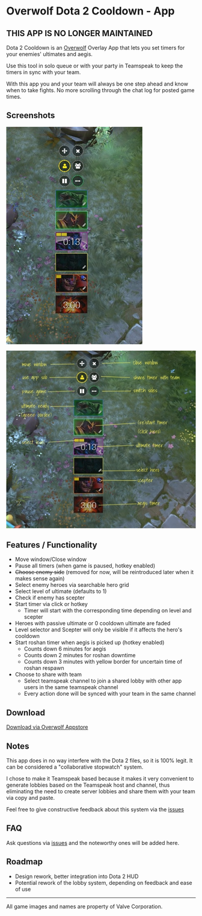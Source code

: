 # Overwolf Dota 2 Cooldown - App

## THIS APP IS NO LONGER MAINTAINED

Dota 2 Cooldown is an [Overwolf](http://overwolf.com/) Overlay App that lets you set timers for your enemies' ultimates and aegis.

Use this tool in solo queue or with your party in Teamspeak to keep the timers in sync with your team.

With this app you and your team will always be one step ahead and know when to take fights. No more scrolling through the chat log for posted game times.

## Screenshots

![UI Screenshot](images/02-ui-sample-1.jpg)

![UI Screenshot](images/06-ui-explained.jpg)

## Features / Functionality

* Move window/Close window
* Pause all timers (when game is paused, hotkey enabled)
* ~~Choose enemy side~~ (removed for now, will be reintroduced later when it makes sense again)
* Select enemy heroes via searchable hero grid
* Select level of ultimate (defaults to 1)
* Check if enemy has scepter
* Start timer via click or hotkey
    * Timer will start with the corresponding time depending on level and scepter
* Heroes with passive ultimate or 0 cooldown ultimate are faded
* Level selector and Scepter will only be visible if it affects the hero's cooldown
* Start roshan timer when aegis is picked up (hotkey enabled)
    * Counts down 6 minutes for aegis
    * Counts down 2 minutes for roshan downtime
    * Counts down 3 minutes with yellow border for uncertain time of roshan respawn
* Choose to share with team
    * Select teamspeak channel to join a shared lobby with other app users in the same teamspeak channel
    * Every action done will be synced with your team in the same channel

## Download

[Download via Overwolf Appstore](http://www.overwolf.com/apps/tsgw2_contest/#!appId=kdolboidhdecelphejhihfnjnfnncjehojcgleod)

## Notes

This app does in no way interfere with the Dota 2 files, so it is 100% legit. It can be considered a "collaborative stopwatch" system.

I chose to make it Teamspeak based because it makes it very convenient to generate lobbies based on the Teamspeak host and channel, thus eliminating the need to create server lobbies and share them with your team via copy and paste.

Feel free to give constructive feedback about this system via the [issues](https://github.com/bontscho/overwolf-dota2-cooldown/issues)

## FAQ

Ask questions via [issues](https://github.com/bontscho/overwolf-dota2-cooldown/issues) and the noteworthy ones will be added here.

## Roadmap

* Design rework, better integration into Dota 2 HUD
* Potential rework of the lobby system, depending on feedback and ease of use

--------------------
All game images and names are property of Valve Corporation.
